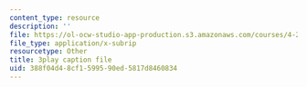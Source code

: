 ```yaml
---
content_type: resource
description: ''
file: https://ol-ocw-studio-app-production.s3.amazonaws.com/courses/4-241j-theory-of-city-form-spring-2013/388f04d48cf1599590ed5817d8460834_gMmamytjyXI.vtt
file_type: application/x-subrip
resourcetype: Other
title: 3play caption file
uid: 388f04d4-8cf1-5995-90ed-5817d8460834
---
```

